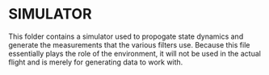 # SIMULATOR
This folder contains a simulator used to propogate state dynamics and generate the measurements that the various filters use. Because this file essentially plays the role of the environment, it will not be used in the actual flight and is merely for generating data to work with. 